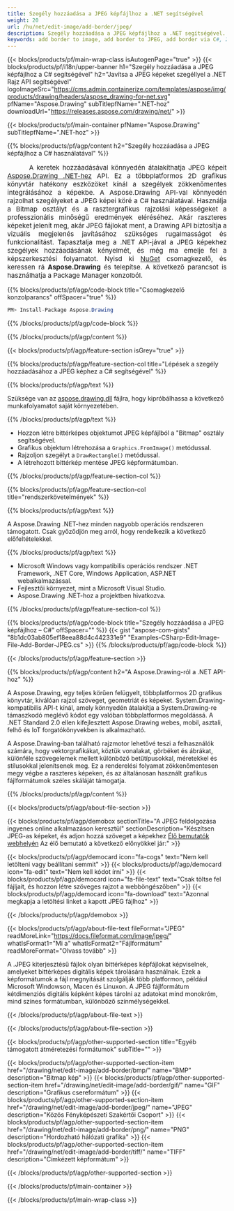 ```yaml
---
title: Szegély hozzáadása a JPEG képfájlhoz a .NET segítségével
weight: 20
url: /hu/net/edit-image/add-border/jpeg/
description: Szegély hozzáadása a JPEG képfájlhoz a .NET segítségével.
keywords: add border to image, add border to JPEG, add border via C#, 2D graphics, drawing API, edit bitmap C#, Drawing .NET-hoz, save bitmap, save JPEG image, cross-platform 2D graphic library, Bitmap class, raster graphics drawing, draw border, rendering raster images, JPEG image file
---
```


{{< blocks/products/pf/main-wrap-class isAutogenPage="true" >}}
{{< blocks/products/pf/i18n/upper-banner h1="Szegély hozzáadása a JPEG képfájlhoz a C# segítségével" h2="Javítsa a JPEG képeket szegéllyel a .NET Rajz API segítségével" logoImageSrc="https://cms.admin.containerize.com/templates/aspose/img/products/drawing/headers/aspose_drawing-for-net.svg" pfName="Aspose.Drawing" subTitlepfName=".NET-hoz" downloadUrl="https://releases.aspose.com/drawing/net/" >}}

{{< blocks/products/pf/main-container pfName="Aspose.Drawing" subTitlepfName=".NET-hoz" >}}


{{% blocks/products/pf/agp/content h2="Szegély hozzáadása a JPEG képfájlhoz a C# használatával" %}}

<p align="justify" style="text-indent:50px;font-size:15px;">
A keretek hozzáadásával könnyedén átalakíthatja JPEG képeit <a href="https://products.aspose.com/drawing/net">Aspose.Drawing .NET-hez</a> API. Ez a többplatformos 2D grafikus könyvtár hatékony eszközöket kínál a szegélyek zökkenőmentes integrálásához a képekbe. A Aspose.Drawing API-val könnyedén rajzolhat szegélyeket a JPEG képei köré a C# használatával. Használja a Bitmap osztályt és a rasztergrafikus rajzolási képességeket a professzionális minőségű eredmények eléréséhez. Akár raszteres képeket jelenít meg, akár JPEG fájlokat ment, a Drawing API biztosítja a vizuális megjelenés javításához szükséges rugalmasságot és funkcionalitást. Tapasztalja meg a .NET API-jával a JPEG képekhez szegélyek hozzáadásának kényelmét, és még ma emelje fel a képszerkesztési folyamatot. Nyisd ki <a href="https://www.nuget.org/packages/aspose.drawing">NuGet</a> csomagkezelő, és keressen rá <b>Aspose.Drawing</b> és telepítse. A következő parancsot is használhatja a Package Manager konzolból.</p>

{{% blocks/products/pf/agp/code-block title="Csomagkezelő konzolparancs" offSpacer="true" %}}
```cs
PM> Install-Package Aspose.Drawing
```
{{% /blocks/products/pf/agp/code-block %}}

{{% /blocks/products/pf/agp/content %}}


{{< blocks/products/pf/agp/feature-section isGrey="true" >}}

{{% blocks/products/pf/agp/feature-section-col title="Lépések a szegély hozzáadásához a JPEG képhez a C# segítségével" %}}

{{% blocks/products/pf/agp/text %}}

Szüksége van az [aspose.drawing.dll](https://downloads.aspose.com/drawing/net) fájlra, hogy kipróbálhassa a következő munkafolyamatot saját környezetében.

{{% /blocks/products/pf/agp/text %}}

+ Hozzon létre bittérképes objektumot JPEG képfájlból a "Bitmap" osztály segítségével.
+ Grafikus objektum létrehozása a `Graphics.FromImage()` metódussal.
+ Rajzoljon szegélyt a `DrawRectangle()` metódussal.
+ A létrehozott bittérkép mentése JPEG képformátumban.

{{% /blocks/products/pf/agp/feature-section-col %}}

{{% blocks/products/pf/agp/feature-section-col title="rendszerkövetelmények" %}}

{{% blocks/products/pf/agp/text %}}

A Aspose.Drawing .NET-hez minden nagyobb operációs rendszeren támogatott. Csak győződjön meg arról, hogy rendelkezik a következő előfeltételekkel.

{{% /blocks/products/pf/agp/text %}}

- Microsoft Windows vagy kompatibilis operációs rendszer .NET Framework, .NET Core, Windows Application, ASP.NET webalkalmazással.
- Fejlesztői környezet, mint a Microsoft Visual Studio.
- Aspose.Drawing .NET-hoz a projektben hivatkozva.

{{% /blocks/products/pf/agp/feature-section-col %}}

{{% blocks/products/pf/agp/code-block title="Szegély hozzáadása a JPEG képfájlhoz – C#" offSpacer="" %}}
{{< gist "aspose-com-gists" "8b1dc03ab805ef18eea88d4c442331e9" "Examples-CSharp-Edit-Image-File-Add-Border-JPEG.cs" >}}
{{% /blocks/products/pf/agp/code-block %}}

{{< /blocks/products/pf/agp/feature-section >}}


<!-- aboutfile Starts -->

{{% blocks/products/pf/agp/content h2="A Aspose.Drawing-ról a .NET API-hoz" %}}

A Aspose.Drawing, egy teljes körűen felügyelt, többplatformos 2D grafikus könyvtár, kiválóan rajzol szöveget, geometriát és képeket. System.Drawing-kompatibilis API-t kínál, amely könnyedén átalakítja a System.Drawing-re támaszkodó meglévő kódot egy valóban többplatformos megoldássá. A .NET Standard 2.0 ellen kifejlesztett Aspose.Drawing webes, mobil, asztali, felhő és IoT forgatókönyvekben is alkalmazható.

A Aspose.Drawing-ban található rajzmotor lehetővé teszi a felhasználók számára, hogy vektorgrafikákat, köztük vonalakat, görbéket és ábrákat, különféle szövegelemek mellett különböző betűtípusokkal, méretekkel és stílusokkal jelenítsenek meg. Ez a renderelési folyamat zökkenőmentesen megy végbe a raszteres képeken, és az általánosan használt grafikus fájlformátumok széles skáláját támogatja.

{{% /blocks/products/pf/agp/content %}}


{{< blocks/products/pf/agp/about-file-section >}}

{{< blocks/products/pf/agp/demobox sectionTitle="A JPEG feldolgozása ingyenes online alkalmazáson keresztül" sectionDescription="Készítsen JPEG-as képeket, és adjon hozzá szöveget a képekhez [Élő bemutatók webhelyén](https://products.aspose.app/drawing) Az élő bemutató a következő előnyökkel jár:" >}}

{{< blocks/products/pf/agp/democard icon="fa-cogs" text="Nem kell letölteni vagy beállítani semmit" >}}
{{< blocks/products/pf/agp/democard icon="fa-edit" text="Nem kell kódot írni" >}}
{{< blocks/products/pf/agp/democard icon="fa-file-text" text="Csak töltse fel fájljait, és hozzon létre szöveges rajzot a webböngészőben" >}}
{{< blocks/products/pf/agp/democard icon="fa-download" text="Azonnal megkapja a letöltési linket a kapott JPEG fájlhoz" >}}

{{< /blocks/products/pf/agp/demobox >}}

{{< blocks/products/pf/agp/about-file-text fileFormat="JPEG" readMoreLink="https://docs.fileformat.com/image/jpeg/" whatIsFormat1="Mi a" whatIsFormat2="Fájlformátum" readMoreFormat="Olvass tovább" >}}

A .JPEG kiterjesztésű fájlok olyan bittérképes képfájlokat képviselnek, amelyeket bittérképes digitális képek tárolására használnak. Ezek a képformátumok a fájl megnyitását szolgálják több platformon, például Microsoft Windowson, Macen és Linuxon. A JPEG fájlformátum kétdimenziós digitális képként képes tárolni az adatokat mind monokróm, mind színes formátumban, különböző színmélységekkel.

{{< /blocks/products/pf/agp/about-file-text >}}

{{< /blocks/products/pf/agp/about-file-section >}}

<!-- aboutfile Ends -->


{{< blocks/products/pf/agp/other-supported-section title="Egyéb támogatott átméretezési formátumok" subTitle="" >}}

{{< blocks/products/pf/agp/other-supported-section-item href="/drawing/net/edit-image/add-border/bmp/" name="BMP" description="Bitmap kép" >}}
{{< blocks/products/pf/agp/other-supported-section-item href="/drawing/net/edit-image/add-border/gif/" name="GIF" description="Grafikus csereformátum" >}}
{{< blocks/products/pf/agp/other-supported-section-item href="/drawing/net/edit-image/add-border/jpeg/" name="JPEG" description="Közös Fényképészeti Szakértői Csoport" >}}
{{< blocks/products/pf/agp/other-supported-section-item href="/drawing/net/edit-image/add-border/png/" name="PNG" description="Hordozható hálózati grafika" >}}
{{< blocks/products/pf/agp/other-supported-section-item href="/drawing/net/edit-image/add-border/tiff/" name="TIFF" description="Címkézett képformátum" >}}

{{< /blocks/products/pf/agp/other-supported-section >}}

{{< /blocks/products/pf/main-container >}}

{{< /blocks/products/pf/main-wrap-class >}}
